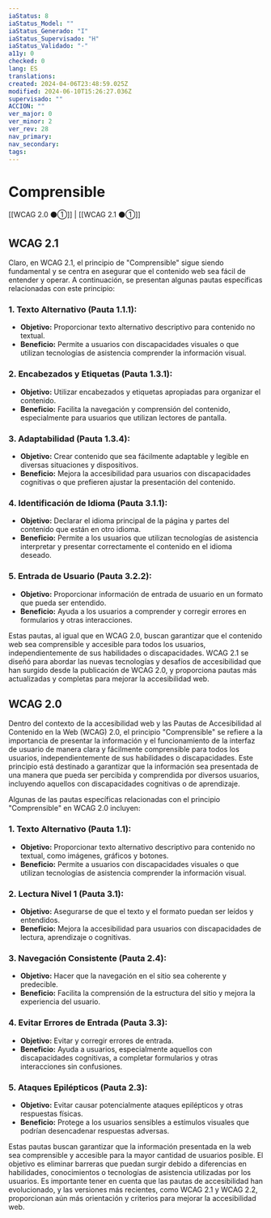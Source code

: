 ```yaml
---
iaStatus: 8
iaStatus_Model: ""
iaStatus_Generado: "I"
iaStatus_Supervisado: "H"
iaStatus_Validado: "-"
a11y: 0
checked: 0
lang: ES
translations: 
created: 2024-04-06T23:48:59.025Z
modified: 2024-06-10T15:26:27.036Z
supervisado: ""
ACCION: ""
ver_major: 0
ver_minor: 2
ver_rev: 28
nav_primary: 
nav_secondary: 
tags:
---
```

# Comprensible

[[WCAG 2.0 ⚫①]] | [[WCAG 2.1 ⚫①]]

## WCAG 2.1

Claro, en WCAG 2.1, el principio de "Comprensible" sigue siendo fundamental y se centra en asegurar que el contenido web sea fácil de entender y operar. A continuación, se presentan algunas pautas específicas relacionadas con este principio:

### 1. **Texto Alternativo (Pauta 1.1.1):**
   - **Objetivo:** Proporcionar texto alternativo descriptivo para contenido no textual.
   - **Beneficio:** Permite a usuarios con discapacidades visuales o que utilizan tecnologías de asistencia comprender la información visual.

### 2. **Encabezados y Etiquetas (Pauta 1.3.1):**
   - **Objetivo:** Utilizar encabezados y etiquetas apropiadas para organizar el contenido.
   - **Beneficio:** Facilita la navegación y comprensión del contenido, especialmente para usuarios que utilizan lectores de pantalla.

### 3. **Adaptabilidad (Pauta 1.3.4):**
   - **Objetivo:** Crear contenido que sea fácilmente adaptable y legible en diversas situaciones y dispositivos.
   - **Beneficio:** Mejora la accesibilidad para usuarios con discapacidades cognitivas o que prefieren ajustar la presentación del contenido.

### 4. **Identificación de Idioma (Pauta 3.1.1):**
   - **Objetivo:** Declarar el idioma principal de la página y partes del contenido que están en otro idioma.
   - **Beneficio:** Permite a los usuarios que utilizan tecnologías de asistencia interpretar y presentar correctamente el contenido en el idioma deseado.

### 5. **Entrada de Usuario (Pauta 3.2.2):**
   - **Objetivo:** Proporcionar información de entrada de usuario en un formato que pueda ser entendido.
   - **Beneficio:** Ayuda a los usuarios a comprender y corregir errores en formularios y otras interacciones.

Estas pautas, al igual que en WCAG 2.0, buscan garantizar que el contenido web sea comprensible y accesible para todos los usuarios, independientemente de sus habilidades o discapacidades. WCAG 2.1 se diseñó para abordar las nuevas tecnologías y desafíos de accesibilidad que han surgido desde la publicación de WCAG 2.0, y proporciona pautas más actualizadas y completas para mejorar la accesibilidad web.


## WCAG 2.0

Dentro del contexto de la accesibilidad web y las Pautas de Accesibilidad al Contenido en la Web (WCAG) 2.0, el principio "Comprensible" se refiere a la importancia de presentar la información y el funcionamiento de la interfaz de usuario de manera clara y fácilmente comprensible para todos los usuarios, independientemente de sus habilidades o discapacidades. Este principio está destinado a garantizar que la información sea presentada de una manera que pueda ser percibida y comprendida por diversos usuarios, incluyendo aquellos con discapacidades cognitivas o de aprendizaje.

Algunas de las pautas específicas relacionadas con el principio "Comprensible" en WCAG 2.0 incluyen:

### 1. **Texto Alternativo (Pauta 1.1):**
   - **Objetivo:** Proporcionar texto alternativo descriptivo para contenido no textual, como imágenes, gráficos y botones.
   - **Beneficio:** Permite a usuarios con discapacidades visuales o que utilizan tecnologías de asistencia comprender la información visual.

### 2. **Lectura Nivel 1 (Pauta 3.1):**
   - **Objetivo:** Asegurarse de que el texto y el formato puedan ser leídos y entendidos.
   - **Beneficio:** Mejora la accesibilidad para usuarios con discapacidades de lectura, aprendizaje o cognitivas.

### 3. **Navegación Consistente (Pauta 2.4):**
   - **Objetivo:** Hacer que la navegación en el sitio sea coherente y predecible.
   - **Beneficio:** Facilita la comprensión de la estructura del sitio y mejora la experiencia del usuario.

### 4. **Evitar Errores de Entrada (Pauta 3.3):**
   - **Objetivo:** Evitar y corregir errores de entrada.
   - **Beneficio:** Ayuda a usuarios, especialmente aquellos con discapacidades cognitivas, a completar formularios y otras interacciones sin confusiones.

### 5. **Ataques Epilépticos (Pauta 2.3):**
   - **Objetivo:** Evitar causar potencialmente ataques epilépticos y otras respuestas físicas.
   - **Beneficio:** Protege a los usuarios sensibles a estímulos visuales que podrían desencadenar respuestas adversas.

Estas pautas buscan garantizar que la información presentada en la web sea comprensible y accesible para la mayor cantidad de usuarios posible. El objetivo es eliminar barreras que puedan surgir debido a diferencias en habilidades, conocimientos o tecnologías de asistencia utilizadas por los usuarios. Es importante tener en cuenta que las pautas de accesibilidad han evolucionado, y las versiones más recientes, como WCAG 2.1 y WCAG 2.2, proporcionan aún más orientación y criterios para mejorar la accesibilidad web.
